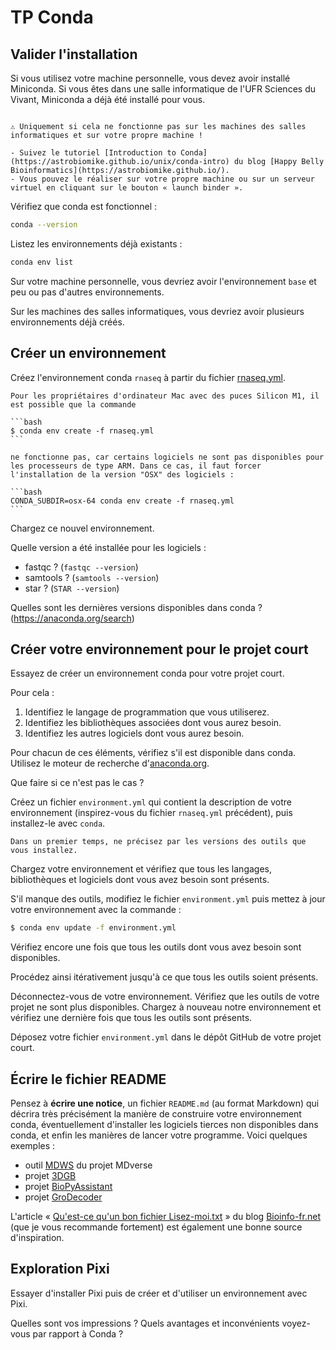 # TP Conda

## Valider l'installation

Si vous utilisez votre machine personnelle, vous devez avoir installé Miniconda.
Si vous êtes dans une salle informatique de l'UFR Sciences du Vivant, Miniconda a déjà été installé pour vous.

```{tip}

⚠️ Uniquement si cela ne fonctionne pas sur les machines des salles informatiques et sur votre propre machine !

- Suivez le tutoriel [Introduction to Conda](https://astrobiomike.github.io/unix/conda-intro) du blog [Happy Belly Bioinformatics](https://astrobiomike.github.io/).
- Vous pouvez le réaliser sur votre propre machine ou sur un serveur virtuel en cliquant sur le bouton « launch binder ».

```

Vérifiez que conda est fonctionnel :

```bash
conda --version
```

Listez les environnements déjà existants :

```bash
conda env list
```

Sur votre machine personnelle, vous devriez avoir l'environnement `base` et peu ou pas d'autres environnements.

Sur les machines des salles informatiques, vous devriez avoir plusieurs environnements déjà créés.


## Créer un environnement 

Créez l'environnement conda `rnaseq` à partir du fichier [rnaseq.yml](https://raw.githubusercontent.com/pierrepo/env-logiciels-bioinfo/main/cours/rnaseq.yml).


````{tip}
Pour les propriétaires d'ordinateur Mac avec des puces Silicon M1, il est possible que la commande 

```bash
$ conda env create -f rnaseq.yml
```

ne fonctionne pas, car certains logiciels ne sont pas disponibles pour les processeurs de type ARM. Dans ce cas, il faut forcer l'installation de la version "OSX" des logiciels :

```bash
CONDA_SUBDIR=osx-64 conda env create -f rnaseq.yml
```

````

Chargez ce nouvel environnement.

Quelle version a été installée pour les logiciels :

- fastqc ? (`fastqc --version`)
- samtools ? (`samtools --version`)
- star ? (`STAR --version`)

Quelles sont les dernières versions disponibles dans conda ? (<https://anaconda.org/search>)



## Créer votre environnement pour le projet court

Essayez de créer un environnement conda pour votre projet court.

Pour cela :

1. Identifiez le langage de programmation que vous utiliserez.
2. Identifiez les bibliothèques associées dont vous aurez besoin.
3. Identifiez les autres logiciels dont vous aurez besoin.

Pour chacun de ces éléments, vérifiez s'il est disponible dans conda. Utilisez le moteur de recherche d'[anaconda.org](https://anaconda.org/search).

Que faire si ce n'est pas le cas ?

Créez un fichier `environment.yml` qui contient la description de votre environnement (inspirez-vous du fichier `rnaseq.yml` précédent), puis installez-le avec `conda`.

```{tip}
Dans un premier temps, ne précisez par les versions des outils que vous installez.
```

Chargez votre environnement et vérifiez que tous les langages, bibliothèques et logiciels dont vous avez besoin sont présents.

S'il manque des outils, modifiez le fichier `environment.yml` puis mettez à jour votre environnement avec la commande :

```bash
$ conda env update -f environment.yml
```

Vérifiez encore une fois que tous les outils dont vous avez besoin sont disponibles.

Procédez ainsi itérativement jusqu'à ce que tous les outils soient présents.

Déconnectez-vous de votre environnement. Vérifiez que les outils de votre projet ne sont plus disponibles. Chargez à nouveau notre environnement et vérifiez une dernière fois que tous les outils sont présents.

Déposez votre fichier `environment.yml` dans le dépôt GitHub de votre projet court.


## Écrire le fichier README

Pensez à **écrire une notice**, un fichier `README.md` (au format Markdown) qui décrira très précisément la manière de construire votre environnement conda, éventuellement d'installer les logiciels tierces non disponibles dans conda, et enfin les manières de lancer votre programme. Voici quelques exemples :

- outil [MDWS](https://github.com/MDverse/mdws/) du projet MDverse
- projet [3DGB](https://github.com/data-fun/3d-genome-builder)
- projet [BioPyAssistant](https://github.com/pierrepo/biopyassistant)
- projet [GroDecoder](https://github.com/pierrepo/grodecoder)

L'article « [Qu'est-ce qu'un bon fichier Lisez-moi.txt](https://bioinfo-fr.net/quest-ce-quun-bon-fichier-lisez-moi-txt) » du blog [Bioinfo-fr.net](https://bioinfo-fr.net/) (que je vous recommande fortement) est également une bonne source d'inspiration.


## Exploration Pixi

Essayer d'installer Pixi puis de créer et d'utiliser un environnement avec Pixi.

Quelles sont vos impressions ? Quels avantages et inconvénients voyez-vous par rapport à Conda ?

